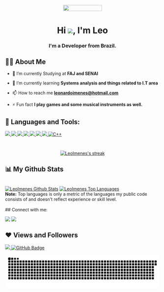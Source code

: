 <a href="#" ><h1 align="center"><img width="50%" height="50%" src="https://media.tenor.com/images/d62e090630ff6829fda329b86ea723e0/tenor.gif" /></h1></a>

<h1 align="center">Hi <img src="https://raw.githubusercontent.com/MartinHeinz/MartinHeinz/master/wave.gif" width="30px">, I'm Leo</h1>
<h3 align="center">I'm a Developer from Brazil.</h3>


## 🙋‍♂️ About Me

- 🔭 I’m currently Studying at **FAJ and SENAI**

- 🌱 I’m currently learning **Systems analysis and things related to I.T area**

- 📫 How to reach me **leonardoimenes@hotmail.com**

- ⚡ Fun fact **I play games and some musical instruments as well.**

## 🚀 Languages and Tools:

<p align="left"> 
    <a href="https://www.java.com" target="_blank"> <img src="https://img.icons8.com/color/48/000000/java-coffee-cup-logo.png"/> </a>
   <a href="https://spring.io/projects/spring-boot" target="_blank"> <img src="https://img.icons8.com/color/48/000000/spring-logo.png"/> </a> 
    <a href="https://developer.mozilla.org/en-US/docs/Web/JavaScript" target="_blank"> <img src="https://img.icons8.com/color/48/000000/javascript.png"/> </a> 
    <a href="https://www.w3.org/html/" target="_blank"> <img src="https://img.icons8.com/color/48/000000/html-5.png"/> </a> 
    <a href="https://www.w3schools.com/css/" target="_blank"> <img src="https://img.icons8.com/color/48/000000/css3.png"/> </a> 
    <a href="https://getbootstrap.com" target="_blank"> <img src="https://img.icons8.com/color/48/000000/bootstrap.png"/> </a> 
    <a href="https://www.python.org" target="_blank"> <img src="https://img.icons8.com/color/48/000000/python.png"/> </a> 
    <a href="https://www.w3schools.com/CPP/default.asp" target="_blank"> <img src="https://user-images.githubusercontent.com/42747200/46140125-da084900-c26d-11e8-8ea7-c45ae6306309.png" alt="C++" width="45" height="45"/> </a>
    

</p>

<!-- [![React Badge](https://img.shields.io/badge/-React-61DBFB?style=for-the-badge&labelColor=black&logo=react&logoColor=61DBFB)](#)  [![Javascript Badge](https://img.shields.io/badge/-Javascript-F0DB4F?style=for-the-badge&labelColor=black&logo=javascript&logoColor=F0DB4F)](#) [![Typescript Badge](https://img.shields.io/badge/-Typescript-007acc?style=for-the-badge&labelColor=black&logo=typescript&logoColor=007acc)](#) [![Nodejs Badge](https://img.shields.io/badge/-Nodejs-3C873A?style=for-the-badge&labelColor=black&logo=node.js&logoColor=3C873A)](#) [![GraphQL Badge](https://img.shields.io/badge/-GraphQl-e535ab?style=for-the-badge&labelColor=black&logo=node.js&logoColor=e535ab)](#) -->
<br/>

<p align="center">
    <a href="https://github.com/LeoImenes/github-readme-streak-stats">
        <img title="🔥 Get streak stats for your profile at git.io/streak-stats" alt="LeoImenes's streak" src="https://github-readme-streak-stats.herokuapp.com/?user=LeoImenes&theme=black-ice&hide_border=true&stroke=0000&background=060A0CD0"/>
    </a>
</p>

## 📊 My Github Stats

  <br/>
    <a href="https://github.com/LeoImenes/github-readme-stats"><img alt="LeoImenes Github Stats" src="https://github-readme-stats.vercel.app/api?username=LeoImenes&show_icons=true&count_private=true&theme=react&hide_border=true&bg_color=0D1117" /></a>
  <a href="https://github.com/LeoImenes/github-readme-stats"><img alt="LeoImenes Top Languages" src="https://github-readme-stats.vercel.app/api/top-langs/?username=LeoImenes&langs_count=8&count_private=true&layout=compact&theme=react&hide_border=true&bg_color=0D1117" /></a>
  <br/>
  <b>Note:</b> Top languages is only a metric of the languages my public code consists of and doesn't reflect experience or skill level.
<br/>
<br/>
## Connect with me:
<p align="left">

<a href = "https://www.linkedin.com/in/leonardo-panigassi-871b7a132/"><img src="https://img.shields.io/badge/-Instagram-%23E4405F?style=for-the-badge&logo=instagram&logoColor=white" target="_blank"></a>
<a href = "https://www.instagram.com/leoimenes/"><img src="https://img.shields.io/badge/-Instagram-%23E4405F?style=for-the-badge&logo=instagram&logoColor=whitee"/></a>


</p>

## ❤ Views and Followers
<a href="https://github.com/Meghna-DAS/github-profile-views-counter">
    <img src="https://komarev.com/ghpvc/?username=LeoImenes">
</a>
<a href="https://github.com/LeoImenes?tab=followers"><img src="https://img.shields.io/github/followers/LeoImenes?label=Followers&style=social" alt="GitHub Badge"></a>

  
  ![Snake animation](https://github.com/LeoImenes/LeoImenes/blob/output/github-contribution-grid-snake.svg)
  
</div>
 
 

